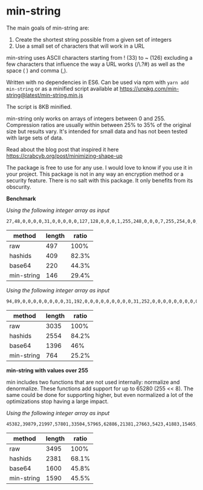 # min-string

The main goals of min-string are:
1. Create the shortest string possible from a given set of integers
2. Use a small set of characters that will work in a URL

min-string uses ASCII characters starting from ! (33) to ~ (126) excluding a few characters that influence the way a URL works (/\\.?#) as well as the space ( ) and comma (,).

Written with no dependencies in ES6. Can be used via npm with `yarn add min-string` or as a minified script available at https://unpkg.com/min-string@latest/min-string.min.js

The script is 8KB minified.

min-string only works on arrays of integers between 0 and 255. Compression ratios are usually within between 25% to 35% of the original size but results vary. It's intended for small data and has not been tested with large sets of data.

Read about the blog post that inspired it here https://crabcyb.org/post/minimizing-shape-up

The package is free to use for any use. I would love to know if you use it in your project.
This package is not in any way an encryption method or a security feature. There is no salt with this package. It only benefits from its obscurity.

**Benchmark**

*Using the following integer array as input*

```
27,48,0,0,0,0,31,0,0,0,0,0,127,128,0,0,0,1,255,248,0,0,0,7,255,254,0,0,0,31,255,255,0,0,0,127,255,255,0,0,0,255,255,255,0,0,127,255,255,255,0,0,255,255,255,254,0,1,255,255,255,252,12,3,255,255,255,224,19,127,255,255,252,0,33,255,255,255,254,0,65,255,255,255,254,0,129,255,255,255,254,0,15,255,255,255,254,0,8,127,255,255,255,0,16,127,255,255,255,0,16,62,127,255,255,0,32,29,191,255,254,128,32,9,111,128,204,64,0,1,107,0,102,0,0,2,98,0,35,0,0,4,70,0,33,0,0,0,132,0,16,128,0,1,8,0,0,128,0,0,8,0,0,64
```

| method | length | ratio |
| --- | --- | --- |
| raw | 497 | 100% |
| hashids | 409 | 82.3% |
| base64 | 220 | 44.3% |
| min-string | 146 | 29.4% |

*Using the following integer array as input*

```
94,89,0,0,0,0,0,0,0,0,31,192,0,0,0,0,0,0,0,0,0,31,252,0,0,0,0,0,0,0,0,0,31,255,128,0,0,0,0,0,0,0,0,31,255,224,0,0,0,0,0,0,0,0,15,255,240,0,0,0,0,0,0,0,0,15,255,248,0,0,0,0,0,0,0,0,7,255,254,0,0,0,0,0,0,0,0,7,255,255,128,0,0,0,0,0,0,0,3,255,255,240,0,0,0,0,0,0,0,1,255,255,254,0,0,0,0,0,0,0,1,255,255,255,128,0,0,0,0,0,0,0,255,255,255,240,0,0,0,0,0,0,0,127,255,255,248,0,0,0,0,0,0,0,63,255,255,252,0,0,0,0,0,0,0,63,255,255,254,0,0,0,0,0,0,0,31,255,255,254,0,0,0,0,0,0,0,15,255,255,252,0,0,0,0,0,0,0,15,255,240,0,0,0,0,0,0,0,0,7,255,248,0,0,0,0,0,0,0,0,7,255,252,0,15,128,0,0,0,0,0,7,255,254,0,3,192,0,0,0,0,0,7,255,255,0,0,248,0,0,0,0,0,7,255,255,128,0,62,0,0,0,0,0,15,255,255,192,0,7,128,0,0,0,0,63,255,255,240,0,1,240,63,254,0,7,255,255,255,248,0,0,124,127,255,255,255,255,255,255,252,0,0,31,255,255,255,255,255,255,255,254,0,0,7,255,255,255,255,255,255,255,254,0,0,3,255,255,255,255,255,255,255,255,0,0,0,255,255,255,255,255,255,255,255,128,0,0,127,255,255,255,255,255,255,255,192,0,0,63,255,255,255,255,255,255,255,224,0,0,31,255,255,255,255,255,255,255,240,0,0,15,255,255,255,255,255,255,255,252,0,0,7,255,255,255,255,255,255,255,254,0,0,7,255,255,255,255,255,255,255,255,0,0,3,255,255,255,255,255,255,255,255,128,0,1,255,255,255,255,255,255,255,255,192,0,1,255,255,255,255,255,255,255,255,224,0,0,255,255,255,255,255,255,255,255,240,0,0,127,255,255,255,255,255,255,255,248,0,0,63,255,255,255,255,255,255,255,252,0,0,31,255,255,255,255,255,255,255,254,0,0,15,255,255,255,255,255,255,255,255,0,0,7,255,255,255,255,255,255,255,255,128,0,3,255,255,240,63,255,255,255,255,224,0,1,255,255,240,0,255,255,255,255,224,0,0,255,255,248,0,15,255,255,255,240,0,0,127,255,252,0,1,255,255,255,248,0,0,63,255,254,0,0,127,255,255,252,0,0,31,255,255,0,0,3,255,255,252,0,0,15,255,255,128,0,0,31,255,254,0,0,7,255,255,128,0,0,3,255,255,0,0,3,255,255,224,0,0,1,255,255,128,0,1,255,255,224,0,0,0,255,255,192,0,0,255,255,240,0,0,0,127,255,192,0,0,127,255,248,0,0,0,127,255,224,0,0,63,255,252,0,0,0,63,255,240,0,0,31,255,254,0,0,0,15,255,248,0,0,31,255,254,0,0,0,7,253,252,0,0,15,255,255,0,0,0,1,254,254,0,0,7,255,255,0,0,0,0,255,127,0,0,7,255,255,0,0,0,0,127,191,128,0,3,255,255,0,0,0,0,31,207,192,0,3,254,255,0,0,0,0,15,231,224,0,1,254,255,0,0,0,0,7,243,240,0,1,254,127,0,0,0,0,3,249,248,0,0,254,127,0,0,0,0,0,252,252,0,1,254,63,0,0,0,0,0,126,62,0,0,254,63,128,0,0,0,0,63,31,0,0,126,31,128,0,0,0,0,31,143,128,0,255,15,192,0,0,0,0,7,199,192,0,127,7,224,0,0,0,0,3,243,240,0,63,1,224,0,0,0,0,1,249,248,0,31,128,240,0,0,0,0,0,252,252,0,15,128,120,0,0,0,0,0,126,126,0,7,192,60,0,0,0,0,0,31,159,0,3,224,30,0,0,0,0,0,15,207,128,1,240,15,0,0,0,0,0,7,231,192,0,248,7,128,0,0,0,0,3,243,224,0,56,3,192,0,0,0,0,1,249,240,0,30,0,224,0,0,0,0,1,252,248,0,14,0,255,0,0,0,0,0,126,60,0,7,0,63,192,0,0,0,0,31,30,0,3,192,15,224,0,0,0,0,15,143,0,1,224,7,248,0,0,0,0,7,199,240,0,240,0,0,0,0,0,0,1,227,254,0,120,0,0,0,0,0,0,0,241,255,0,60,0,0,0,0,0,0,0,124,127,192,31,192,0,0,0,0,0,0,63,227,192,15,240,0,0,0,0,0,0,31,240,0,1,252,0,0,0,0,0,0,15,248,0,0,126,0,0,0,0,0,0,1,252,0
```

| method | length | ratio |
| --- | --- | --- |
| raw | 3035 | 100% |
| hashids | 2554 | 84.2% |
| base64 | 1396 | 46% |
| min-string | 764 | 25.2% |

**min-string with values over 255**

min includes two functions that are not used internally: normalize and denormalize. These functions add support for up to 65280 (255 << 8). The same could be done for supporting higher, but even normalized a lot of the optimizations stop having a large impact.

*Using the following integer array as input*

```
45382,39879,21997,57801,33504,57965,62886,21381,27663,5423,41883,15465,7286,40781,3088,36449,5087,26306,49399,17532,10020,54815,23717,64216,17886,39151,62029,43563,22493,41747,12965,30449,17784,33757,38189,8312,1639,39239,13750,52757,14533,22112,23064,26608,33457,59061,40325,26330,42188,52670,38074,48326,35007,39373,20269,5999,39797,30605,34901,57885,58608,53333,15305,2031,23174,39775,64151,30504,32288,27314,1269,26270,3873,54064,40459,6553,35682,30033,21669,61532,26435,62728,62223,54766,1952,2075,32727,41027,55694,18158,9272,55523,40806,46183,43580,51985,19688,36259,1578,31376,57227,54712,63942,15480,55416,58655,46263,36566,42531,6853,1428,6867,39297,36416,58201,54237,3197,19216,63237,28647,15656,1261,39984,25461,12084,44160,45359,62868,61081,21354,21479,31958,6754,41375,21764,32465,4274,50637,44312,37538,11272,43036,51562,37377,35763,40441,56271,4466,21865,59961,34893,3226,9781,34943,29358,58503,20273,52046,23306,27102,6406,57452,24948,50036,42256,54449,8304,15454,23891,15643,3308,36449,56244,10841,18071,251,19489,59455,57441,16800,22387,63514,53818,9993,7793,42130,54814,62227,18969,12547,31288,56318,29050,56887,32178,29823,18958,53223,20902,8697,44031,52444,56152,13549,1440,46420,59548,29772,42696,4280,52723,60918,2557,45860,56259,61854,54444,64074,45838,36656,36123,32430,20392,38856,37624,21493,35080,5043,39218,52811,11367,28096,18088,25393,26429,2671,3870,39492,9211,49826,46723,11915,53102,27488,4918,22873,56689,57743,54465,64558,24523,27961,47635,39739,200,39758,2882,56716,15370,20384,27225,39021,37176,18022,30945,29324,48335,40225,52805,3732,15143,15537,42584,45066,16865,23677,20798,6383,48623,3069,37227,59606,47454,53323,21198,33159,40917,14633,47270,50212,45241,4823,7390,48882,11015,59678,14075,12207,50773,58631,36949,48099,1809,29851,27012,17714,38519,32292,21686,34737,64907,56321,61416,47973,46889,30877,49394,48257,49389,17764,57930,38314,25272,4935,2900,5247,19304,49602,50399,57215,23364,7448,55138,29924,1524,42809,56899,1250,64278,2770,65172,2147,9255,45155,32696,25826,51112,8826,52884,2244,5220,37362,37987,49109,46113,10178,54950,57288,1769,60076,23617,14138,61178,65110,10070,37541,4383,12311,59154,34580,25029,13676,8755,6899,33390,36634,47514,55448,46028,16727,47305,2391,47950,17095,45519,53738,5720,52201,50267,47261,17816,57203,35376,31851,60401,13574,56998,44186,36519,59025,36046,27957,28454,40042,28663,10513,40203,10693,7518,7386,32761,10480,6859,26756,53574,43819,57508,56901,24733,64313,60795,50873,36250,54701,54735,18413,2211,24315,49004,27015,42975,12694,10035,61978,43816,63676,45237,50918,18925,32973,58487,51710,15845,44439,64471,31690,50168,6733,40465,20033,26611,38097,34193,13190,45589,47169,4525,55617,25739,6872,56656,18353,43084,60867,25920,12266,59908,31610,49425,29260,10506,22753,9378,56381,49044,14751,26750,42936,58085,38323,12274,60807,18928,21329,15156,9144,26753,13558,58888,54097,62553,64980,53271,482,42925,1507,64133,40203,53516,14591,61954,47372,42332,46550,28781,1175,31813,8663,24845,38437,4060,1734,19826,57019,59062,6506,53514,45433,13223,16050,4352,51985,14068,3706,64408,11774,28948,40032,11682,4215,19935,15274,15318,13303,4705,48293,21279,3637,11736,44060,64302,2159,27942,36505,51878,30428,1674,61513,8539,52644,50159,55103,61973,669,64571,36512,9336,65220,20611,8382,63107,5587,23135,1353,45219,26836,35499,31211,3450,34507,58035,52427,49873,50898,26016,45436,48582,55474,7649,37024,43515,4926,41718,5755,23402,50449,25930,23705,27562,7997,54101,30035,25530,35998,27914,25115,10051,50475,48732,17544
```

| method | length | ratio |
| --- | --- | --- |
| raw | 3495 | 100% |
| hashids | 2381 | 68.1% |
| base64 | 1600 | 45.8% |
| min-string | 1590 | 45.5% |
